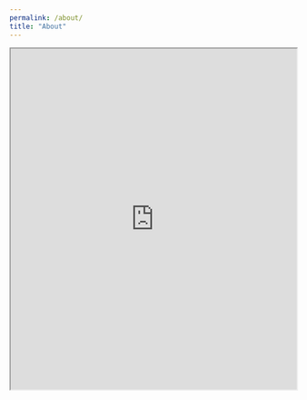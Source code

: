 ```yaml
---
permalink: /about/
title: "About"
---
```


<div class="resume" style="height:600px;">
    <iframe width="100%" height="100%" src="https://drive.google.com/file/d/12d4VXrl6I-cX-_V-hdtDjHzMeD1NgGN9/preview"></iframe>
</div>
